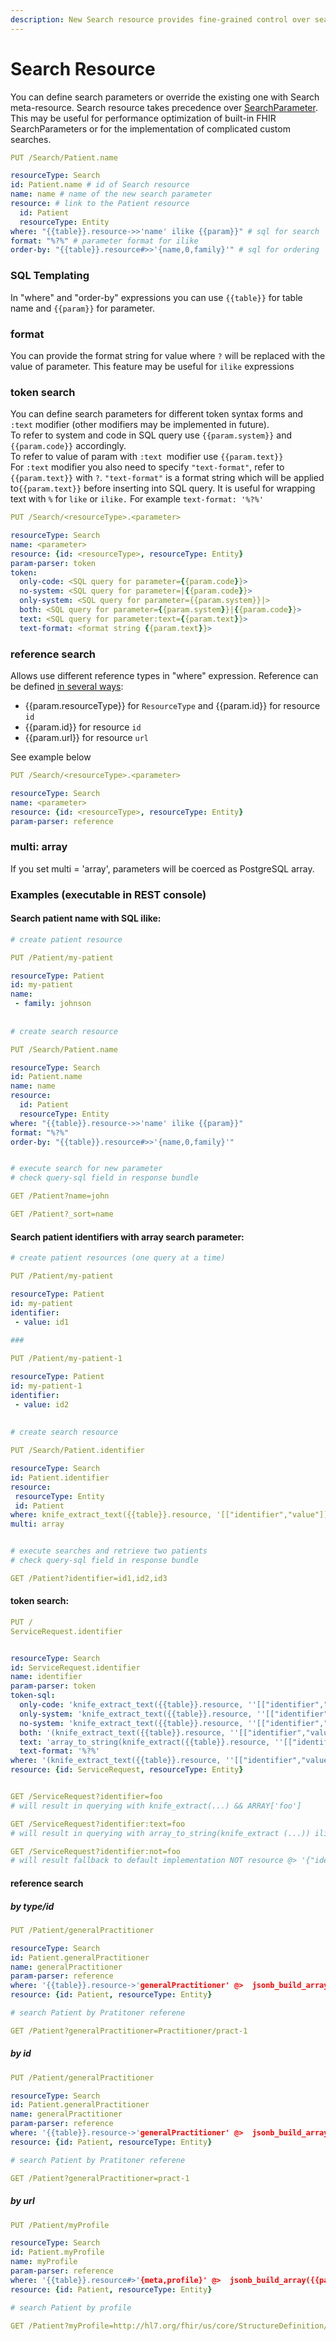```yaml
---
description: New Search resource provides fine-grained control over search parameters
---
```


# Search Resource

You can define search parameters or override the existing one with Search meta-resource. Search resource takes precedence over [SearchParameter](broken-reference). This may be useful for performance optimization of built-in FHIR SearchParameters or for the implementation of complicated custom searches.

```yaml
PUT /Search/Patient.name

resourceType: Search
id: Patient.name # id of Search resource
name: name # name of the new search parameter
resource: # link to the Patient resource
  id: Patient
  resourceType: Entity
where: "{{table}}.resource->>'name' ilike {{param}}" # sql for search
format: "%?%" # parameter format for ilike 
order-by: "{{table}}.resource#>>'{name,0,family}'" # sql for ordering
```

### SQL Templating

In "where" and "order-by" expressions you can use `{{table}}` for table name and `{{param}}` for  parameter.

### format

You can provide the format string for value where `?` will be replaced with the value of parameter. This feature may be useful for `ilike` expressions 

### **token search**

You can define search parameters for different token syntax forms and `:text` modifier (other modifiers may be implemented in future). \
To refer to system and code in SQL query use `{{param.system}}` and `{{param.code}}` accordingly.\
To refer to value of param with `:text `modifier use `{{param.text}}` \
For `:text` modifier you also need to specify `"text-format"`, refer to `{{param.text}}` with `?`. `"text-format"` is a format string which will be applied to`{{param.text}}`  before inserting into SQL query. It is useful for wrapping text with `%` for `like` or `ilike.` For example `text-format: '%?%'`

```yaml
PUT /Search/<resourceType>.<parameter>

resourceType: Search
name: <parameter>
resource: {id: <resourceType>, resourceType: Entity}
param-parser: token
token:
  only-code: <SQL query for parameter={{param.code}}>
  no-system: <SQL query for parameter=|{{param.code}}>
  only-system: <SQL query for parameter={{param.system}}|>
  both: <SQL query for parameter={{param.system}}|{{param.code}}>
  text: <SQL query for parameter:text={{param.text}}>
  text-format: <format string {{param.text}}>
```

### **reference search**

Allows use different reference types in "where" expression. Reference can be defined [in several ways](http://www.hl7.org/fhir/search.html#reference):
- {{param.resourceType}} for `ResourceType` and {{param.id}} for resource `id`
- {{param.id}} for resource `id`
- {{param.url}} for resource `url`

See example below

```yaml
PUT /Search/<resourceType>.<parameter>

resourceType: Search
name: <parameter>
resource: {id: <resourceType>, resourceType: Entity}
param-parser: reference
```

### multi: array

If you set multi = 'array', parameters will be coerced as PostgreSQL array.

### Examples (executable in REST console)

#### Search patient name with SQL ilike:

```yaml
# create patient resource

PUT /Patient/my-patient

resourceType: Patient
id: my-patient
name:
 - family: johnson
 
 
# create search resource

PUT /Search/Patient.name

resourceType: Search
id: Patient.name 
name: name 
resource: 
  id: Patient
  resourceType: Entity
where: "{{table}}.resource->>'name' ilike {{param}}" 
format: "%?%" 
order-by: "{{table}}.resource#>>'{name,0,family}'" 


# execute search for new parameter
# check query-sql field in response bundle

GET /Patient?name=john

GET /Patient?_sort=name
```

#### Search patient identifiers with array search parameter:

```yaml
# create patient resources (one query at a time)

PUT /Patient/my-patient

resourceType: Patient
id: my-patient
identifier:
 - value: id1
 
###

PUT /Patient/my-patient-1

resourceType: Patient
id: my-patient-1
identifier:
 - value: id2
 
 
# create search resource 

PUT /Search/Patient.identifier

resourceType: Search
id: Patient.identifier 
resource: 
 resourceType: Entity
 id: Patient
where: knife_extract_text({{table}}.resource, '[["identifier","value"]]') && {{param}}
multi: array


# execute searches and retrieve two patients
# check query-sql field in response bundle

GET /Patient?identifier=id1,id2,id3
```

#### token search:

```yaml
PUT /
ServiceRequest.identifier


resourceType: Search
id: ServiceRequest.identifier
name: identifier
param-parser: token
token-sql:
  only-code: 'knife_extract_text({{table}}.resource, ''[["identifier","value"]]'') && ARRAY[{{param.code}}]'
  only-system: 'knife_extract_text({{table}}.resource, ''[["identifier",  "system"]]'') && ARRAY[{{param.system}}]'
  no-system: 'knife_extract_text({{table}}.resource, ''[["identifier","value"]]'') && ARRAY[{{param.code}}]'
  both: '(knife_extract_text({{table}}.resource, ''[["identifier","value"]]'') && ARRAY[{{param.code}}]) AND ({{table}}.resource->''identifier'' @> jsonb_build_array(jsonb_build_object(''system'', {{param.system}}::text, ''value'', {{param.code}}::text)))'
  text: 'array_to_string(knife_extract({{table}}.resource, ''[["identifier"]]''), '''') ilike {{param.text}}'
  text-format: '%?%'
where: '(knife_extract_text({{table}}.resource, ''[["identifier","value"]]'') && ARRAY[{{param.code}}]) AND ({{table}}.resource->''identifier'' @> jsonb_build_array(jsonb_build_object(''system'', {{param.system}}::text, ''value'', {{param.code}}::text)))'
resource: {id: ServiceRequest, resourceType: Entity}


GET /ServiceRequest?identifier=foo
# will result in querying with knife_extract(...) && ARRAY['foo']

GET /ServiceRequest?identifier:text=foo
# will result in querying with array_to_string(knife_extract (...)) ilike '%foo%'

GET /ServiceRequest?identifier:not=foo
# will result fallback to default implementation NOT resource @> '{"identifier": [{"value": "foo"}]}'
```

#### reference search

##### by type/id

```yaml
PUT /Patient/generalPractitioner

resourceType: Search
id: Patient.generalPractitioner
name: generalPractitioner
param-parser: reference
where: '{{table}}.resource->'generalPractitioner' @>  jsonb_build_array(jsonb_build_object('id', {{param.id}}::text, 'resourceType', {{param.resourceType}}::text)) '
resource: {id: Patient, resourceType: Entity}

# search Patient by Pratitoner referene

GET /Patient?generalPractitioner=Practitioner/pract-1
```

##### by id

```yaml
PUT /Patient/generalPractitioner

resourceType: Search
id: Patient.generalPractitioner
name: generalPractitioner
param-parser: reference
where: '{{table}}.resource->'generalPractitioner' @>  jsonb_build_array(jsonb_build_object('id', {{param.id}}::text))  '
resource: {id: Patient, resourceType: Entity}

# search Patient by Pratitoner referene

GET /Patient?generalPractitioner=pract-1
```

##### by url

```yaml
PUT /Patient/myProfile

resourceType: Search
id: Patient.myProfile
name: myProfile
param-parser: reference
where: '{{table}}.resource#>'{meta,profile}' @>  jsonb_build_array({{param.url}}::text) '
resource: {id: Patient, resourceType: Entity}

# search Patient by profile

GET /Patient?myProfile=http://hl7.org/fhir/us/core/StructureDefinition/us-core-patient
```
